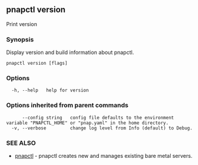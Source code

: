 ## pnapctl version

Print version

### Synopsis

Display version and build information about pnapctl.

```
pnapctl version [flags]
```

### Options

```
  -h, --help   help for version
```

### Options inherited from parent commands

```
      --config string   config file defaults to the environment variable "PNAPCTL_HOME" or "pnap.yaml" in the home directory.
  -v, --verbose         change log level from Info (default) to Debug.
```

### SEE ALSO

* [pnapctl](pnapctl.md)	 - pnapctl creates new and manages existing bare metal servers.

